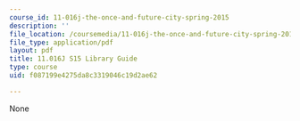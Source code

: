 ```yaml
---
course_id: 11-016j-the-once-and-future-city-spring-2015
description: ''
file_location: /coursemedia/11-016j-the-once-and-future-city-spring-2015/f087199e4275da8c3319046c19d2ae62_MIT11_016JS15_Library.pdf
file_type: application/pdf
layout: pdf
title: 11.016J S15 Library Guide
type: course
uid: f087199e4275da8c3319046c19d2ae62

---
```

None